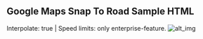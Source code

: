 ## Google Maps Snap To Road Sample HTML
Interpolate: true |
Speed limits: only enterprise-feature.
![alt_img](https://i.imgur.com/s6NzhNI.png)

